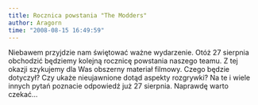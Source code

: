 ```yaml
---
title: Rocznica powstania "The Modders"
author: Aragorn
time: "2008-08-15 16:49:59"
---
```


Niebawem przyjdzie nam świętować ważne wydarzenie. 
Otóż 27 sierpnia obchodzić będziemy kolejną rocznicę powstania naszego teamu. 
Z tej okazji szykujemy dla Was obszerny materiał filmowy. 
Czego będzie dotyczył? Czy ukaże nieujawnione dotąd aspekty rozgrywki? 
Na te i wiele innych pytań poznacie odpowiedź już 27 sierpnia. 
Naprawdę warto czekać...